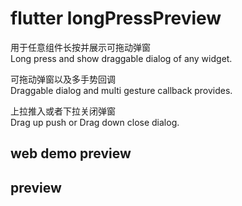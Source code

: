 # flutter longPressPreview

用于任意组件长按并展示可拖动弹窗  
Long press and show draggable dialog of any widget.

可拖动弹窗以及多手势回调  
Draggable dialog and multi gesture callback provides.

上拉推入或者下拉关闭弹窗  
Drag up push or Drag down close dialog.

## web demo preview


## preview